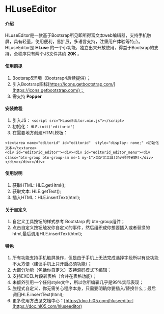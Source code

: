 # HLuseEditor

#### 介绍
HLuseEditor是一款基于Bootsrap所见即所得富文本web编辑器，支持手机触屏，具有轻量，使用便利，易扩展，多语言支持，注重用户体验等特点。
HLuseEditor是 **HLuse** 的一个小功能，独立出来开放使用，得益于Bootsrap的支持，全程序只有两个JS文件共约 **20K** 。


#### 使用前提
1. Bootsrap5环境（Bootsrap4后续提供）；
2. 引入Bootsrap图标[https://icons.getbootstrap.com/](https://icons.getbootstrap.com/)；
3. 需支持 **Popper** 
#### 安装教程

1.  引入JS：
`<script src="HLuseEditor.min.js"></script>`
2.  初始化：
`HLE.init('editorid')`
3.  在需要地方创建HTML模板：

```
<textarea name="editorid" id="editorid"  style="display: none;" >初始化文本</textarea>
<div id="editorid_editor"><div><div id="editorid_editor_menu"><div class="btn-group btn-group-sm me-1 my-1">自定义工具(非必须可省略)</div></div></div></div>
```

#### 使用说明

1.  获取HTML: HLE.getHtml();
2.  获取文本: HLE.getText();
3.  插入HTML：HLE.insertText(html);

#### 关于自定义

1.  自定义工具按钮的样式参考 Bootstarp 的 btn-group组件；
2.  点击自定义按钮触发你自定义的事件，然后组织成你想要插入或者替换的html,最后调用HLE.insertText(html);

#### 特色

1.  所有功能支持手机触屏操作，但是由于手机上无法完成选择字段所以有些功能不太方便（建议手机上只开启必须功能）；
2.  大部分功能（包括你自定义）支持源码模式下编辑；
3.  支持EXCEL片段转表格（合并在表格功能）；
4.  未额外引用一个任何style文件，所以你所编辑几乎是99%实际表现；
5.  脱程式自定义，你无需关心程序本身，只需要明确你要插入/替换什么；最后调用HLE.insertText(html);
6.  更多使用方法见文档中心：[https://doc.hl05.com/hluseeditor](https://doc.hl05.com/hluseeditor)
